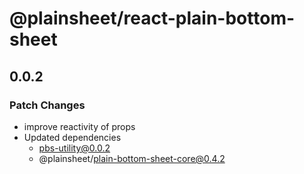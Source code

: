 # @plainsheet/react-plain-bottom-sheet

## 0.0.2

### Patch Changes

- improve reactivity of props
- Updated dependencies
  - pbs-utility@0.0.2
  - @plainsheet/plain-bottom-sheet-core@0.4.2
